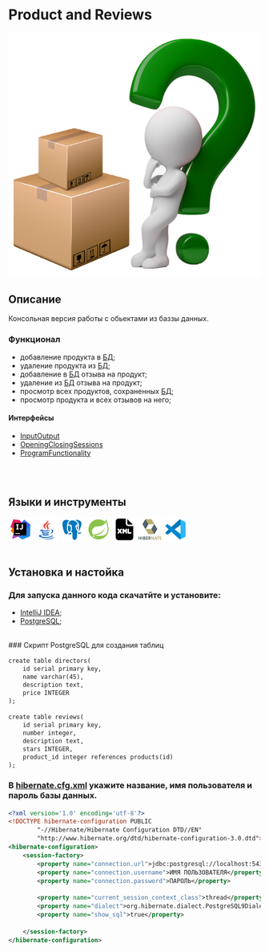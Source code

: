 # __Product and Reviews__
![Java](label.png)

## __Описание__
Консольная версия работы с обьектами из баззы данных.

### __Функционал__
[1]:(https://www.postgresql.org/)

- добавление продукта в [БД][1];
- удаление продукта из [БД][1];
- добавление в [БД][1] отзыва на продукт;
- удаление из [БД][1] отзыва на продукт;
- просмотр всех продуктов, сохраненных [БД][1];
- просмотр продукта и всех отзывов на него;

#### Интерфейсы 
- [InputOutput](https://github.com/Alexey7721/hibernate-spring-postgresql/blob/master/src/main/java/com/shatrov/interfaces/InputOutput.java)
- [OpeningClosingSessions](https://github.com/Alexey7721/hibernate-spring-postgresql/blob/master/src/main/java/com/shatrov/interfaces/OpeningClosingSessions.java)
- [ProgramFunctionality](https://github.com/Alexey7721/hibernate-spring-postgresql/blob/master/src/main/java/com/shatrov/interfaces/ProgramFunctionality.java)
<br>
<br>


## __Языки и инструменты__

[![IntelliJ IDEA](icons/intellij-idea-48.png)](https://www.jetbrains.com/idea/)
[![Java](icons/java-coffee-cup-48.png)](https://www.java.com/ru/)
[![PostgreSQL](icons/pgSQL.png)](https://www.postgresql.org/)
[![Spring](icons/spring-48.png)](https://spring.io/)
[![XML](icons/xml-48.png)](https://www.xml.com/)
[![Hibenate](icons/hibernate-1.png)](https://hibernate.org/)
[![Visual studio code](icons/visual-studio-code-2019-48.png)](https://code.visualstudio.com/)
<br>
<br>

## __Установка и настойка__
### Для запуска данного кода скачатйте и установите:
- [IntelliJ IDEA](https://www.jetbrains.com/idea/);
- [PostgreSQL](https://www.postgresql.org/);
<br>
###  Скрипт PostgreSQL для создания таблиц
<br>

```
create table directors(
    id serial primary key,
    name varchar(45),
	description text,
	price INTEGER
);

create table reviews(
    id serial primary key,
    number integer,
    description text,
	stars INTEGER,
    product_id integer references products(id)
);
```
### В [hibernate.cfg.xml](https://github.com/Alexey7721/hibernate-spring-postgresql/blob/master/src/main/resources/hibernate.cfg.xml) укажите название, имя пользователя и пароль базы данных.
```xml
<?xml version='1.0' encoding='utf-8'?>
<!DOCTYPE hibernate-configuration PUBLIC
        "-//Hibernate/Hibernate Configuration DTD//EN"
        "http://www.hibernate.org/dtd/hibernate-configuration-3.0.dtd">
<hibernate-configuration>
    <session-factory>
        <property name="connection.url">jdbc:postgresql://localhost:5432/НАЗВАНИЕ БД?useSSL=false&amp;serverTimezone=UTC</property>
        <property name="connection.username">ИМЯ ПОЛЬЗОВАТЕЛЯ</property>
        <property name="connection.password">ПАРОЛЬ</property>

        <property name="current_session_context_class">thread</property>
        <property name="dialect">org.hibernate.dialect.PostgreSQL9Dialect</property>
        <property name="show_sql">true</property>

    </session-factory>
</hibernate-configuration>
```


